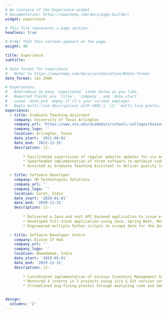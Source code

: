 ```yaml
---
# An instance of the Experience widget.
# Documentation: https://wowchemy.com/docs/page-builder/
widget: experience

# This file represents a page section.
headless: true

# Order that this section appears on the page.
weight: 40

title: Experience
subtitle:

# Date format for experience
#   Refer to https://wowchemy.com/docs/customization/#date-format
date_format: Jan 2006

# Experiences.
#   Add/remove as many `experience` items below as you like.
#   Required fields are `title`, `company`, and `date_start`.
#   Leave `date_end` empty if it's your current employer.
#   Begin multi-line descriptions with YAML's `|2-` multi-line prefix.
experience:
  - title: Graduate Teaching Assistant
    company: University of Texas Arlington
    company_url: 'https://www.uta.edu/academics/schools-colleges/business/departments/marketing'
    company_logo: ''
    location: Arlington, Texas
    date_start: '2021-08-01'
    date_end: '2022-12-15'
    description: |2-
    
        * Facilitated supervision of regular website updates for six months which yielded a 20% decrease in technical errors. 
        * Spearheaded implementation of three software to optimize video editing process, resulting in a 10% time reduction. 
        * Assisted as Graduate Teaching Assistant to deliver quality lectures, providing guidance to 50+ students for academic projects.

  - title: Software Developer
    company: SM Technologies Solutions
    company_url: ''
    company_logo: ''
    location: Surat, India
    date_start: '2020-01-01'
    date_end: '2020-11-31'
    description: |2-
    
        * Delivered a Java and rest API backend application to issue e-challans, reducing traffic violations by 10%.
        * Developed full-stack application using Java, Spring Boot, React & Node.js to generate an additional $10k in revenue. 
        * Engineered multiple Python scripts to scrape data for the data team which improved analysis accuracy by 20%.

  - title: Software Developer Intern
    company: Divine IT Hub
    company_url: ''
    company_logo: ''
    location: Ahmedabad, India
    date_start: '2019-05-01'
    date_end: '2019-12-31'
    description: |2-
    
        * Coordinated implementation of various Inventory Management System versions, optimizing performance by 6%. 
        * Mentored 4 interns in 2 projects using Jira & Git version control, resulting in successful project completion. 
        * Streamlined bug-fixing process through analyzing code and debugging applications to improve efficiency by 30%.


design:
  columns: '2'
---
```

